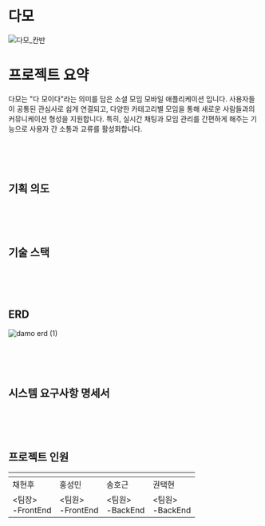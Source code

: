 # 다모
![다모_칸반](https://github.com/user-attachments/assets/2f2b838a-0d1b-4a93-85c5-8ae171424211)

# 프로젝트 요약
다모는 "다 모이다"라는 의미를 담은 소셜 모임 모바일 애플리케이션 입니다. 사용자들이 공통된 관심사로 쉽게 연결되고, 다양한 카테고리별 모임을 통해 새로운 사람들과의 커뮤니케이션 형성을 지원합니다. 특히, 실시간 채팅과 모임 관리를 간편하게 해주는 기능으로 사용자 간 소통과 교류를 활성화합니다.

<br><br><br>
## 기획 의도


<br><br><br>

## 기술 스택


<br><br><br>

## ERD
![damo erd (1)](https://github.com/user-attachments/assets/e63f4de5-d315-4921-b72a-1eed5408ff6d)


<br><br><br>

## 시스템 요구사항 명세서

<br><br><br>

## 프로젝트 인원

|![]()|![]()|![]()|![]()|
|------|---|---|---|
|채현후|홍성민|송호근|권택현|
|<팀장><br>-FrontEnd|<팀원><br>-FrontEnd|<팀원><br>-BackEnd|<팀원><br>-BackEnd|
